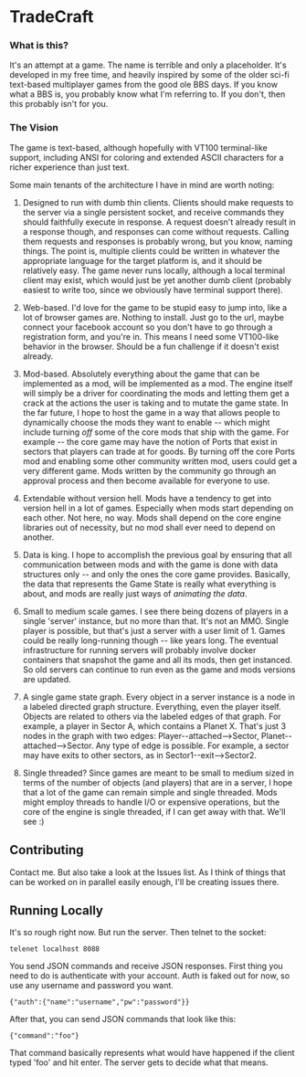 # TradeCraft

### What is this?

It's an attempt at a game. The name is terrible and only a placeholder.
It's developed in my free time, and heavily inspired by some of the older
sci-fi text-based multiplayer games from the good ole BBS days. If you know
what a BBS is, you probably know what I'm referring to. If you don't, then
this probably isn't for you.

### The Vision

The game is text-based, although hopefully with VT100 terminal-like
support, including ANSI for coloring and extended ASCII characters for
a richer experience than just text.

Some main tenants of the architecture I have in mind are worth noting:

1. Designed to run with dumb thin clients. Clients should make requests
to the server via a single persistent socket, and receive commands they
should faithfully execute in response. A request doesn't already result
in a response though, and responses can come without requests. Calling them
requests and responses is probably wrong, but you know, naming things.
The point is, multiple clients could be written in whatever the appropriate
language for the target platform is, and it should be relatively easy.
The game never runs locally, although a local terminal client may exist,
which would just be yet another dumb client (probably easiest to write too,
since we obviously have terminal support there).

1. Web-based. I'd love for the game to be stupid easy to jump into, like
a lot of browser games are. Nothing to install. Just go to the url, maybe
connect your facebook account so you don't have to go through a registration
form, and you're in. This means I need some VT100-like behavior in the
browser. Should be a fun challenge if it doesn't exist already.

1. Mod-based. Absolutely everything about the game that can be implemented
as a mod, will be implemented as a mod. The engine itself will simply be a
driver for coordinating the mods and letting them get a crack at the actions
the user is taking and to mutate the game state. In the far future, I hope
to host the game in a way that allows people to dynamically choose the
mods they want to enable -- which might include turning _off_ some of the core
mods that ship with the game. For example -- the core game may have the
notion of Ports that exist in sectors that players can trade at for goods.
By turning off the core Ports mod and enabling some other community written
mod, users could get a very different game. Mods written by the community
go through an approval process and then become available for everyone to use.

1. Extendable without version hell. Mods have a tendency to get into version
hell in a lot of games. Especially when mods start depending on each other.
Not here, no way. Mods shall depend on the core engine libraries out of
necessity, but no mod shall ever need to depend on another.

1. Data is king. I hope to accomplish the previous goal by ensuring that
all communication between mods and with the game is done with data
structures only -- and only the ones the core game provides. Basically,
the data that represents the Game State is really what everything is about,
and mods are really just ways of _animating the data_.

1. Small to medium scale games. I see there being dozens of players in a
single 'server' instance, but no more than that. It's not an MMO. Single
player is possible, but that's just a server with a user limit of 1.
Games could be really long-running though -- like years long. The eventual
infrastructure for running servers will probably involve docker containers
that snapshot the game and all its mods, then get instanced. So old servers
can continue to run even as the game and mods versions are updated.

1. A single game state graph. Every object in a server instance is a node
in a labeled directed graph structure. Everything, even the player itself.
Objects are related to others via the labeled edges of that graph. For
example, a player in Sector A, which contains a Planet X. That's just 3
nodes in the graph with two edges: Player--attached-->Sector,
Planet--attached-->Sector. Any type of edge is possible. For example,
a sector may have exits to other sectors, as in Sector1--exit-->Sector2.

1. Single threaded? Since games are meant to be small to medium sized in
terms of the number of objects (and players) that are in a server, I hope
that a lot of the game can remain simple and single threaded. Mods might
employ threads to handle I/O or expensive operations, but the core of the
engine is single threaded, if I can get away with that. We'll see :)


## Contributing

Contact me. But also take a look at the Issues list. As I think of things
that can be worked on in parallel easily enough, I'll be creating issues
there.

## Running Locally

It's so rough right now. But run the server. Then telnet to the socket:

```
telenet localhost 8088
```

You send JSON commands and receive JSON responses. First thing you need to
do is authenticate with your account. Auth is faked out for now, so use
any username and password you want.

```
{"auth":{"name":"username","pw":"password"}}
```

After that, you can send JSON commands that look like this:

```
{"command":"foo"}
```

That command basically represents what would have happened if the client
typed 'foo' and hit enter. The server gets to decide what that means.
